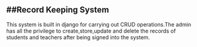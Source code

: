 ##Record Keeping System
---
This system is built in django for carrying out CRUD operations.The admin has all the privilege to create,store,update and delete the records of students and teachers after being signed into the system. 